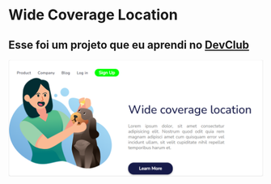 <h1>Wide Coverage Location</h1>

<h2>Esse foi um projeto que eu aprendi no <a href=""https://rodolfomori.com.br/devclub>DevClub</a></h2>



<img src="Projeto2-DevClub/wideCoverageLocation.PNG">
